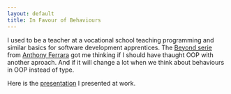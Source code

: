 ```yaml
---
layout: default
title: In Favour of Behaviours
---
```


I used to be a teacher at a vocational school teaching programming and similar basics for software development apprentices.
The [Beyond serie](http://blog.ircmaxell.com/search/label/Beyond) from [Anthony Ferrara](http://blog.ircmaxell.com/) got me thinking if I should have thaught OOP with another aproach. And if it will change a lot when we think about behaviours in OOP instead of type.

Here is the [presentation](/talked/behave.html) I presented at work.

